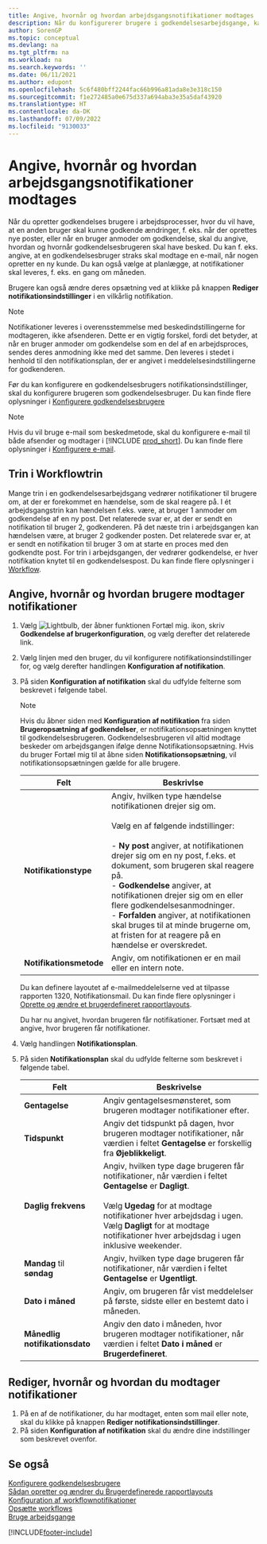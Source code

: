 ```yaml
---
title: Angive, hvornår og hvordan arbejdsgangsnotifikationer modtages
description: Når du konfigurerer brugere i godkendelsesarbejdsgange, kan du angive, hvordan og hvornår hver godkendelsesbruger modtager beskeder.
author: SorenGP
ms.topic: conceptual
ms.devlang: na
ms.tgt_pltfrm: na
ms.workload: na
ms.search.keywords: ''
ms.date: 06/11/2021
ms.author: edupont
ms.openlocfilehash: 5c6f480bff2244fac66b996a81ada8e3e318c150
ms.sourcegitcommit: f1e272485a0e675d337a694aba3e35a5daf43920
ms.translationtype: HT
ms.contentlocale: da-DK
ms.lasthandoff: 07/09/2022
ms.locfileid: "9130033"
---
```

# <a name="specify-when-and-how-to-receive-workflow-notifications"></a>Angive, hvornår og hvordan arbejdsgangsnotifikationer modtages

Når du opretter godkendelses brugere i arbejdsprocesser, hvor du vil have, at en anden bruger skal kunne godkende ændringer, f. eks. når der oprettes nye poster, eller når en bruger anmoder om godkendelse, skal du angive, hvordan og hvornår godkendelsesbrugeren skal have besked. Du kan f. eks. angive, at en godkendelsesbruger straks skal modtage en e-mail, når nogen opretter en ny kunde. Du kan også vælge at planlægge, at notifikationer skal leveres, f. eks. en gang om måneden.

Brugere kan også ændre deres opsætning ved at klikke på knappen **Rediger notifikationsindstillinger** i en vilkårlig notifikation.  

> [!NOTE]
> Notifikationer leveres i overensstemmelse med beskedindstillingerne for modtageren, ikke afsenderen. Dette er en vigtig forskel, fordi det betyder, at når en bruger anmoder om godkendelse som en del af en arbejdsproces, sendes deres anmodning ikke med det samme. Den leveres i stedet i henhold til den notifikationsplan, der er angivet i meddelelsesindstillingerne for godkenderen.

Før du kan konfigurere en godkendelsesbrugers notifikationsindstillinger, skal du konfigurere brugeren som godkendelsesbruger. Du kan finde flere oplysninger i [Konfigurere godkendelsesbrugere](across-how-to-set-up-approval-users.md)  

> [!NOTE]
> Hvis du vil bruge e-mail som beskedmetode, skal du konfigurere e-mail til både afsender og modtager i [!INCLUDE [prod_short](includes/prod_short.md)]. Du kan finde flere oplysninger i [Konfigurere e-mail](admin-how-setup-email.md).

## <a name="steps-in-workflows"></a>Trin i Workflowtrin

Mange trin i en godkendelsesarbejdsgang vedrører notifikationer til brugere om, at der er forekommet en hændelse, som de skal reagere på. I ét arbejdsgangstrin kan hændelsen f.eks. være, at bruger 1 anmoder om godkendelse af en ny post. Det relaterede svar er, at der er sendt en notifikation til bruger 2, godkenderen. På det næste trin i arbejdsgangen kan hændelsen være, at bruger 2 godkender posten. Det relaterede svar er, at er sendt en notifikation til bruger 3 om at starte en proces med den godkendte post. For trin i arbejdsgangen, der vedrører godkendelse, er hver notifikation knytet til en godkendelsespost. Du kan finde flere oplysninger i [Workflow](across-workflow.md).  

## <a name="specify-when-and-how-users-receive-notifications"></a>Angive, hvornår og hvordan brugere modtager notifikationer  

1. Vælg ![Lightbulb, der åbner funktionen Fortæl mig.](media/ui-search/search_small.png "Fortæl mig, hvad du vil foretage dig") ikon, skriv **Godkendelse af brugerkonfiguration**, og vælg derefter det relaterede link.  
2. Vælg linjen med den bruger, du vil konfigurere notifikationsindstillinger for, og vælg derefter handlingen **Konfiguration af notifikation**.  
3. På siden **Konfiguration af notifikation** skal du udfylde felterne som beskrevet i følgende tabel.  

    > [!NOTE]
    > Hvis du åbner siden med **Konfiguration af notifikation** fra siden **Brugeropsætning af godkendelser**, er notifikationsopsætningen knyttet til godkendelsesbrugeren. Godkendelsesbrugeren vil altid modtage beskeder om arbejdsgangen ifølge denne Notifikationsopsætning. Hvis du bruger Fortæl mig til at åbne siden **Notifikationsopsætning**, vil notifikationsopsætningen gælde for alle brugere.  

    |Felt|Beskrivlse|  
    |---------------------------------|---------------------------------------|  
    |**Notifikationstype**|Angiv, hvilken type hændelse notifikationen drejer sig om.<br /><br /> Vælg en af følgende indstillinger:<br /><br /> -   **Ny post** angiver, at notifikationen drejer sig om en ny post, f.eks. et dokument, som brugeren skal reagere på.<br />-   **Godkendelse** angiver, at notifikationen drejer sig om en eller flere godkendelsesanmodninger.<br />-   **Forfalden** angiver, at notifikationen skal bruges til at minde brugerne om, at fristen for at reagere på en hændelse er overskredet.|  
    |**Notifikationsmetode**|Angiv, om notifikationen er en mail eller en intern note.|

    Du kan definere layoutet af e-mailmeddelelserne ved at tilpasse rapporten 1320, Notifikationsmail. Du kan finde flere oplysninger i [Oprette og ændre et brugerdefineret rapportlayouts](ui-how-create-custom-report-layout.md).

    Du har nu angivet, hvordan brugeren får notifikationer. Fortsæt med at angive, hvor brugeren får notifikationer.  

4. Vælg handlingen **Notifikationsplan**.  
5. På siden **Notifikationsplan** skal du udfylde felterne som beskrevet i følgende tabel.  

    |Felt|Beskrivelse|  
    |---------------------------------|---------------------------------------|  
    |**Gentagelse**|Angiv gentagelsesmønsteret, som brugeren modtager notifikationer efter.|  
    |**Tidspunkt**|Angiv det tidspunkt på dagen, hvor brugeren modtager notifikationer, når værdien i feltet **Gentagelse** er forskellig fra **Øjeblikkeligt**.|  
    |**Daglig frekvens**|Angiv, hvilken type dage brugeren får notifikationer, når værdien i feltet **Gentagelse** er **Dagligt**.<br /><br /> Vælg **Ugedag** for at modtage notifikationer hver arbejdsdag i ugen. Vælg **Dagligt** for at modtage notifikationer hver arbejdsdag i ugen inklusive weekender.|  
    |**Mandag** til **søndag**|Angiv, hvilken type dage brugeren får notifikationer, når værdien i feltet **Gentagelse** er **Ugentligt**.|  
    |**Dato i måned**|Angiv, om brugeren får vist meddelelser på første, sidste eller en bestemt dato i måneden.|  
    |**Månedlig notifikationsdato**|Angiv den dato i måneden, hvor brugeren modtager notifikationer, når værdien i feltet **Dato i måned** er **Brugerdefineret**.|  

## <a name="change-when-and-how-you-receive-notifications"></a>Rediger, hvornår og hvordan du modtager notifikationer

1. På en af de notifikationer, du har modtaget, enten som mail eller note, skal du klikke på knappen **Rediger notifikationsindstillinger**.  
2. På siden **Konfiguration af notifikation** skal du ændre dine indstillinger som beskrevet ovenfor.  

## <a name="see-also"></a>Se også

[Konfigurere godkendelsesbrugere](across-how-to-set-up-approval-users.md)  
[Sådan opretter og ændrer du Brugerdefinerede rapportlayouts](ui-how-create-custom-report-layout.md)  
[Konfiguration af workflownotifikationer](across-setting-up-workflow-notifications.md)  
[Opsætte workflows](across-set-up-workflows.md)  
[Bruge arbejdsgange](across-use-workflows.md)


[!INCLUDE[footer-include](includes/footer-banner.md)]